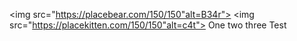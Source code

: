 <img src="https://placebear.com/150/150"alt=B34r">
<img src="https://placekitten.com/150/150"alt=c4t"> 
One two three
Test 

